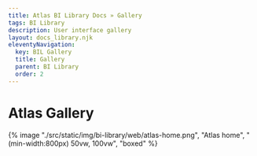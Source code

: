 ```yaml
---
title: Atlas BI Library Docs » Gallery
tags: BI Library
description: User interface gallery
layout: docs_library.njk
eleventyNavigation:
  key: BIL Gallery
  title: Gallery
  parent: BI Library
  order: 2
---
```


# Atlas Gallery

{% image "./src/static/img/bi-library/web/atlas-home.png", "Atlas home", "(min-width:800px) 50vw, 100vw", "boxed" %}
